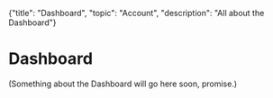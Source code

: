 {"title": "Dashboard", "topic": "Account", "description": "All about the Dashboard"}

# Dashboard

(Something about the Dashboard will go here soon, promise.)